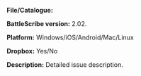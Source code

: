 **File/Catalogue:** 

**BattleScribe version:** 2.02.

**Platform:** Windows/iOS/Android/Mac/Linux

**Dropbox:** Yes/No

**Description:** Detailed issue description.
